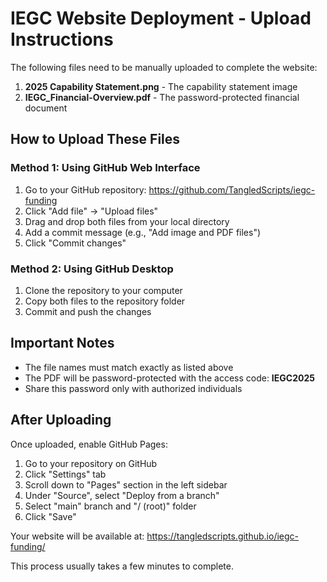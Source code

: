 # IEGC Website Deployment - Upload Instructions

The following files need to be manually uploaded to complete the website:

1. **2025 Capability Statement.png** - The capability statement image
2. **IEGC_Financial-Overview.pdf** - The password-protected financial document

## How to Upload These Files

### Method 1: Using GitHub Web Interface

1. Go to your GitHub repository: https://github.com/TangledScripts/iegc-funding
2. Click "Add file" → "Upload files"
3. Drag and drop both files from your local directory
4. Add a commit message (e.g., "Add image and PDF files")
5. Click "Commit changes"

### Method 2: Using GitHub Desktop

1. Clone the repository to your computer
2. Copy both files to the repository folder
3. Commit and push the changes

## Important Notes

- The file names must match exactly as listed above
- The PDF will be password-protected with the access code: **IEGC2025**
- Share this password only with authorized individuals

## After Uploading

Once uploaded, enable GitHub Pages:

1. Go to your repository on GitHub
2. Click "Settings" tab
3. Scroll down to "Pages" section in the left sidebar
4. Under "Source", select "Deploy from a branch"
5. Select "main" branch and "/ (root)" folder
6. Click "Save"

Your website will be available at: https://tangledscripts.github.io/iegc-funding/

This process usually takes a few minutes to complete.
